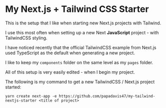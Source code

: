 # My Next.js + Tailwind CSS Starter

This is the setup that I like when starting new Next.js projects with Tailwind.

I use this most often when setting up a new Next **JavaScript** project - with TailwindCSS styling.

I have noticed recently that the official TailwindCSS example from Next.js used TypeScript as the default when generating a new project.

I like to keep my `components` folder on the same level as my `pages` folder.

All of this setup is very easily edited - when I begin my project.

The following is my command to get a new TailwindCSS / Next.js project started:

`yarn create next-app -e https://github.com/papadavis47/my-tailwind-nextjs-starter <title of project>`
